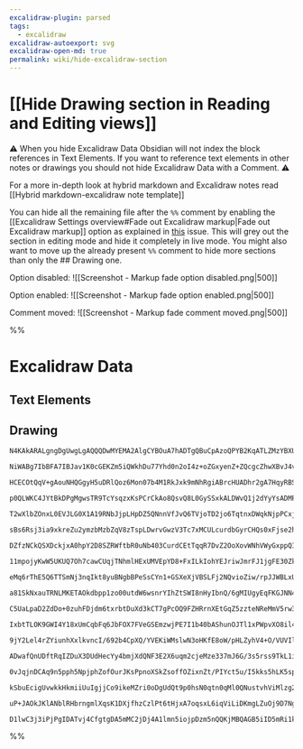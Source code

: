 ```yaml
---
excalidraw-plugin: parsed
tags:
  - excalidraw
excalidraw-autoexport: svg
excalidraw-open-md: true
permalink: wiki/hide-excalidraw-section
---
```


# [[Hide Drawing section in Reading and Editing views]]

⚠️ When you hide Excalidraw Data Obsidian will not index the block references in Text Elements. If you want to reference text elements in other notes or drawings you should not hide Excalidraw Data with a Comment. ⚠️

For a more in-depth look at hybrid markdown and Excalidraw notes read [[Hybrid markdown-excalidraw note template]]

You can hide all the remaining file after the `%%` comment by enabling the [[Excalidraw Settings overview#Fade out Excalidraw markup|Fade out Excalidraw markup]] option as explained in [this](https://github.com/zsviczian/obsidian-excalidraw-plugin/issues/2053) issue.
This will grey out the section in editing mode and hide it completely in live mode.
You might also want to move up the already present `%%` comment to hide more sections than only the ## Drawing one.

Option disabled:
![[Screenshot - Markup fade option disabled.png|500]]

Option enabled:
![[Screenshot - Markup fade option enabled.png|500]]

Comment moved:
![[Screenshot - Markup fade comment moved.png|500]]

%%
# Excalidraw Data
## Text Elements
## Drawing
```compressed-json
N4KAkARALgngDgUwgLgAQQQDwMYEMA2AlgCYBOuA7hADTgQBuCpAzoQPYB2KqATLZMzYBXUtiRoIACyhQ4zZAHoFAc0JRJQgEYA6bGwC2CgF7N6hbEcK4OCtptbErHALRY8RMpWdx8Q1TdIEfARcZgRmBShcZQUebQAWbQBGGjoghH0EDihmbgBtAF1+CFw4OABlKKhxVFAwSHUMmogiZWlU+oZCBAoAIVxsAGtlUmEOYgBhNnw2Um4IAGIAMRWA

NiWABg7IbBFA7IBJav1K0cGEKZm5iQWkhDu77Yhd0n2oI4z+oZGxyenZ+ZQcgcZhwXBvJ4vN4ffRLQj4fCVGDBeaCDyQvZZd7HU5sc4AdRI6m4fHAO0xhxxQLxCCRKIkaJIGNeWJhACVhG0OOFcmgkvxySzKRkAPJg7BqGDcJIbDYC54U7EZJacKBLXD6eFStAAVnlUNZxxV2XKhCMNSSq31iphABUsFAAIKtLgSYIAMygzOhVPBTtebAokhCxG4

HCECOtQqV+gAouNHQGgyH5uDRlQoz6Mon07b4M1RkJxk9mNhRgiABrcHUADhr2gA7HqyRBS+X8ABNbjxACccWbnSMbAM3DqnXoBCEFrJAF9M4aMhyi8RucxeehC8X5SMSKbzSS5S2d8RKgg4NXt6QSABZNjEBDx3CaYKhtDughhS8kS4AtBjyC9NMr7oMsSy9KsNY6tskBsggygRuC8ygbGSQTBMECzvq/ykAACgQCAyDU/7PNYE7MF8wybsBeRk

p0QLWKC4JYtBkDPgMgwsTR9TcYsqzxKsPCrCkAo8QsvQ8L0GySSxkALDWvQ1j2dYyYsADMPCqUkmkqbcPZJHpNYYdxYBFLRYBccZiwTLGEwACJoTpsarE5sZQSJnQLLZjpebZPY6asParA2fE6ap8SqRFPBGdxpmWUGahIO5FmiSsSzrFs7myalvRLIZmWLKlNZLPEOm5asqmyjpDYTOplVmbF3HJR5Tm2TwEzCWZWWqbGPaxhlnWLDZtnDR1xmy

T2wXlbZOnxL0EVJLG0X1A19RNbJjpLHpDZ5QNnnVfJvQ6TVjoTD2jo6TqtnxDWqkNjpPCxjw8RJId9VJbtTY6j2z1HfEjq9IFOmOttlqjZZCyqeJrVg6JSS2aDWxvWZa2LLWmlJDDHm2T1qk6m5u3easGw8JjsltUkNYbH5+W3ETEwbCVSPGSjCw9j22PY0d1lLLGSw6XNLmrPdsY1iLi000kDbxFLd1M41u2qTW/3/Tp332fZF1LBMvTazpqE6q

sBs6Rsj3ia9xkreZu2ymzbMzbZqV8zTspLDwrvGwzV3Tc7xMCULcurdbGyrCHQs0xFjse2hDk+xFEUe/p+lLSZ71jYssptW1evrKlHuOhs+cJ0JYdB1JUnJ5bLMTEstmXfjacLLGDaxo6Lc6bZvR9X1/k8A2Gx96FWk3YZAdWw3UtK0r/M9hMOqz6rDbA8DoWOvEOpr3rrXqapFep+D10BQFqva70p/+QDtv3eFOq43rJOOkk52jyzvf8fxVWxr0

DZfzNCkQSXDckjxA0hpY2D8SZRWftbR0uNb403CurdCEtTqqR7DvZ2OoXovWNhVWyGxppQIbisSS0kaYrFsg2ChpUtbxAmCVGmtlKayn6g3VY9NmG72RrtFYN8b7UMdGdam3CljN2bkDHszCWHg3XpIzhzNhGyLIblDYlNqHxAZlI0STCOHwMkYjC2e9RKOnzjo4ReM8bUMUbtPGViG48BMXVAxXCG5/VseDFYPAdSeP5n3UxdidRuNhjwWRhD3E

11mpojyKwW5UKUQ7Oh7cawCUqjTNhmlHExUMVEpYD8+FxILkIohYEJriwJmrFJ1jgFE30Zk5xYSpYVKKb0R0qilETXUTpSmqkTEzQ2HDDJy0snrVXngyJWUcmePrvUiqYzUZeOqfdB+My5HyxcY6EmjSwlJO8TTL+XjNmiU8RjA5HkkjBKYSswORTXKkOEa7WJwibIJIYYpGUsyFhsOugMlOdSUpa0Nugx53TClhKumImmAiGxvIuuFC5oS/nGJO

eMq6rThE5Q6TTSmNj3nqIkt8yuBNgbBPeSsCYn1+GSXeXjVBSLFj2NQvioZiw/rpJJWBLxUzRJfwbBI95RzeV3w2OwiutEVoYGCJkE01Jzj5DMtAYEjEITuQgGxIYnFdpmzLp0hSSkdoN23lpUmixE4GX8vxQSKR4XNWcs5TlWNvLeRBaJQ+wV6EK3CpFI6Q0HKjwgPFao6qilgVytQ3KxVSpJOWTTaqtU2VpU2Jcse7juq9XeUNEaC8Q6qW9rtW

a81SkNxauTRNLMKETAOkdbpp1zo00utdW6wsnrYIhZtSWI8nHyIbnQ/6gMIUgyEqFKGJNN4Iyqnjb6lqO2rPBtjNBFiIW2SJsOmm5NKZOtOXTBmF0boY0nbUzt4M0K815vzbqNrhai1FnrGW0tVbs1jJzK1414iIM1trXWyCDZG2dqbCSoUlbNPNvu6dokX2Rx9q7d2PsX0vo9oJQSHtbZ+SfWpVS4Gg7RyQUHOOgKG6yhNR7UO/sp1XPBpadDeG

C5UaLpaD2ZdDo+0zuhFDjdm6txrbtDuXd3kCT7gPcOQ9FZHRrnXEtGqZ5zzteNReMmV5rw3hLLeoDo3XRaU/EjSbRIz1PmfVJF87YruvnA3aZzH6PxmkkwKyGNMs2bl/H+8C/5JL1sA7eYDTNRRXVLPixHgOkdA9muyWHAEoLQcbTBvRm3W1wfgsBsCoIsfIZQu6Si6HPM49onj7DaWgRITUwZvzskCIEdQ0RBbwYCMCR5GRfiwm8J3ol5RqKinq

IxbtTLOK9GWI4Y18xUmCqbFq6JbFOX7FVeGSEmzwjPE7I1b40bAShunOJTl1xPWpvXO8il4R8S3UN0YckrLrLqFXWko1vBJWlEA3BWUl9OX16CRyysXJDWNthOac1sJ7T3ldJ6bo/pbKGn5Z+QehFkzStRusfM0bSycvGLu8DglRTtn9bEk2Yl91MHQoluc1b6zoWNfudt65aE9szteTlz5FylE3MR0y5CwKTvS3K0Yia2PKmKye/8vh52vnUPRT

9jY2Lel4rZYiunhXxlkvncI/692b4CpXQ/YVEKiWMslwN3oHKfE8oW/pHLZyhV4+O/VUVIlxVNGyBRH4y5ZWWXoiCMESq5Wqo4vTzVtzWHmoHZinVylw4aUNXrPSpqWOC1cl6oLwWZ0Ot8v5QKrrQoevUomv1kgEqBrCcGvVWf0qhqKmTlKkacsxox4llN3caZFvao5OyGaaYTSzTmlxc1NKLRY2WitLato59EsdatF0UUNpXY9Z6QGCug48t2gG

ADwafQnUDftRqIZDuX3DUdHecYy4bmjXdQNF3E2X6uqm2cjeMze337mJ6G/3s5rss9TkL1i2vdLW9LG1ZBf/crBj1itY6x/yFl+rPqJCbBJH+ixmBrnD7Ehh7JBp5kHDBs3uDBnH7GJvqmhlAUHERlHNHB7DhgnCHmgWRjnCsHBhMFnD7PnIXD7KDMAR5MwiQkQaJE3C3G3DTNXLXLXO3J3CbDxr3P3O8ppIrEJixgDLPPPCppPBxg3BNEvMTuDN

0vJqjnDCAq9n5pph5NpjphZofOurJKsPpnoXSkZsoffOZixnZt/PIYct5u/I5kks5hLK5sptAh5kwR5Agp/s7DArwnrKFrhsgRFlFnhjFgQhftkhQg8k0lqqlrQoXljJlv5NlhLpPuMsVkYaBPVqViweIuNqjOoutuoSzCsJTJ9n8nkaBK1oLhUQUYURPiBtkn1kDA4myhUSNnyi0e4eMjNqjmtjll/BUZ4hUYbnUSDg0eMjEtYREREidjQokodk

kSbuEcigUvwkkHkmiiUuIgjjCo9ikeMZri0oDgUdQt9p0hsN0qtn0qMl0QNustvhViMlzg2JDjvtDh0VpOrqkQNijjNPjv0ejnruzoArjvsf5tkkTtQrTlCaToknpJTnQnCssQNrGIzqlgCkzjdg3JCsCdIrCl8QcaBCimLn9misVILsLroqLrcaBNLqjsYg2BjkonLlSgrjDgymCRoeMlrrNmssdrsg2LrnypgoriZsEsKqbn5tAGwHADhOYIMO

uP+JAOkJKlANblRHbrngmlXqsK1DXjfhzCzlPt6tHjxA7oqsxL6iqViLiDKmgLZuOj9D7NgflK7pHvZKaXRAqk7paRpiRBwGROqb8JqX8vGu8htD3mQRQbtNZFHman7HustLRDOJhC2AaFKmcAgGKFAOwCCGGBGPgPKO6OQJkLBOMEwIQBwMoKOLRBgBwE+C+NwECFOObtgEQOeGgM2QgObvWZkE2aQC2bWcIFAEQNyP2VOKmZ0HYAAFYIDYA5Dl

D1lwC3j3iPjPgIDATvj4CfgtgDA5mMC2jDj4A1lmn5iojpDzm5nQQKjMBQAGB5iID5mRi1kzBDAbncBbk7k8T4ChBOiXkHlHlPn4CzjgBzh0DujwjhCjgpkzhAA=
```
%%